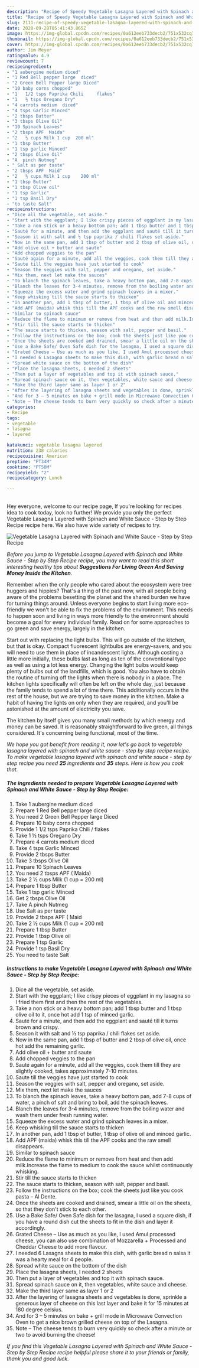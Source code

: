 ```yaml
---
description: "Recipe of Speedy Vegetable Lasagna Layered with Spinach and White Sauce - Step by Step Recipe"
title: "Recipe of Speedy Vegetable Lasagna Layered with Spinach and White Sauce - Step by Step Recipe"
slug: 2111-recipe-of-speedy-vegetable-lasagna-layered-with-spinach-and-white-sauce-step-by-step-recipe
date: 2020-09-28T05:41:43.865Z
image: https://img-global.cpcdn.com/recipes/0a612eeb733decb2/751x532cq70/vegetable-lasagna-layered-with-spinach-and-white-sauce-step-by-step-recipe-recipe-main-photo.jpg
thumbnail: https://img-global.cpcdn.com/recipes/0a612eeb733decb2/751x532cq70/vegetable-lasagna-layered-with-spinach-and-white-sauce-step-by-step-recipe-recipe-main-photo.jpg
cover: https://img-global.cpcdn.com/recipes/0a612eeb733decb2/751x532cq70/vegetable-lasagna-layered-with-spinach-and-white-sauce-step-by-step-recipe-recipe-main-photo.jpg
author: Jim Meyer
ratingvalue: 4.9
reviewcount: 7
recipeingredient:
- "1 aubergine medium diced"
- "1 Red Bell pepper large  diced"
- "2 Green Bell Pepper large Diced"
- "10 baby corns chopped"
- "1   1/2 tsps Paprika Chili     flakes"
- "1   ½ tsps Oregano Dry"
- "4 carrots medium  diced"
- "4 tsps Garlic Minced"
- "2 tbsps Butter"
- "3 tbsps Olive Oil"
- "10 Spinach Leaves"
- "2 tbsps APF  Maida"
- "2   ½ cups Milk 1 cup  200 ml"
- "1 tbsp Butter"
- "1 tsp garlic Minced"
- "2 tbsps Olive Oil"
- "A  pinch Nutmeg"
- " Salt as per taste"
- "2 tbsps APF  Maid"
- "2   ½ cups Milk 1 cup    200 ml"
- "1 tbsp Butter"
- "1 tbsp Olive oil"
- "1 tsp Garlic"
- "1 tsp Basil Dry"
- "to taste Salt"
recipeinstructions:
- "Dice all the vegetable, set aside."
- "Start with the eggplant; I like crispy pieces of eggplant in my lasagna so I fried them first and then the rest of the vegetables."
- "Take a non stick or a heavy bottom pan; add 1 tbsp butter and 1 tbsp olive oil to it, once hot add 1 tsp of minced garlic."
- "Sauté for a minute, and then add the eggplant and sauté till it turns brown and crispy."
- "Season it with salt and ½ tsp paprika / chili flakes set aside."
- "Now in the same pan, add 1 tbsp of butter and 2 tbsp of olive oil, once hot add the remaining garlic."
- "Add olive oil + butter and saute"
- "Add chopped veggies to the pan"
- "Sauté again for a minute, add all the veggies, cook them till they are slightly cooked, takes approximately 7-10 minutes."
- "Saute till the veggies have just started to cook"
- "Season the veggies with salt, pepper and oregano, set aside."
- "Mix them, next let make the sauces"
- "To blanch the spinach leaves, take a heavy bottom pan, add 7-8 cups of water, a pinch of salt and bring to boil, add the spinach leaves."
- "Blanch the leaves for 3-4 minutes, remove from the boiling water and wash them under fresh running water."
- "Squeeze the excess water and grind spinach leaves in a mixer."
- "Keep whisking till the sauce starts to thicken"
- "In another pan, add 1 tbsp of butter, 1 tbsp of olive oil and minced garlic."
- "Add APF (maida) whisk this till the APF cooks and the raw smell disappears."
- "Similar to spinach sauce"
- "Reduce the flame to minimum or remove from heat and then add milk.Increase the flame to medium to cook the sauce whilst continuously whisking."
- "Stir till the sauce starts to thicken"
- "The sauce starts to thicken, season with salt, pepper and basil."
- "Follow the instructions on the box; cook the sheets just like you cook pasta – Al Dente."
- "Once the sheets are cooked and drained, smear a little oil on the sheets, so that they don&#39;t stick to each other."
- "Use a Bake Safe/ Oven Safe dish for the lasagna, I used a square dish, if you have a round dish cut the sheets to fit in the dish and layer it accordingly."
- "Grated Cheese – Use as much as you like, I used Amul processed cheese, you can also use combination of Mozzarella + Processed and Cheddar Cheese to add more flavour."
- "I needed 6 Lasagna sheets to make this dish, with garlic bread n salsa it was a hearty meal for 4 people."
- "Spread white sauce on the bottom of the dish"
- "Place the lasagna sheets, I needed 2 sheets"
- "Then put a layer of vegetables and top it with spinach sauce."
- "Spread spinach sauce on it, then vegetables, white sauce and cheese."
- "Make the third layer same as layer 1 or 2"
- "After the layering of lasagna sheets and vegetables is done, sprinkle a generous layer of cheese on this last layer and bake it for 15 minutes at 180 degree celsius."
- "And for 3 – 5 minutes on bake + grill mode in Microwave Convection Oven to get a nice brown grilled cheese on top of the Lasagna."
- "Note – The cheese tends to burn very quickly so check after a minute or two to avoid burning the cheese!"
categories:
- Recipe
tags:
- vegetable
- lasagna
- layered

katakunci: vegetable lasagna layered 
nutrition: 238 calories
recipecuisine: American
preptime: "PT34M"
cooktime: "PT50M"
recipeyield: "2"
recipecategory: Lunch

---
```

<br>
Hey everyone, welcome to our recipe page, If you're looking for recipes idea to cook today, look no further! We provide you only the perfect Vegetable Lasagna Layered with Spinach and White Sauce - Step by Step Recipe recipe here. We also have wide variety of recipes to try.
<br>


![Vegetable Lasagna Layered with Spinach and White Sauce - Step by Step Recipe](https://img-global.cpcdn.com/recipes/0a612eeb733decb2/751x532cq70/vegetable-lasagna-layered-with-spinach-and-white-sauce-step-by-step-recipe-recipe-main-photo.jpg)

<i>Before you jump to Vegetable Lasagna Layered with Spinach and White Sauce - Step by Step Recipe recipe, you may want to read this short interesting healthy tips about 
<strong>Suggestions For Living Green And Saving Money Inside the Kitchen</strong>.</i>
</br>

Remember when the only people who cared about the ecosystem were tree huggers and hippies? That's a thing of the past now, with all people being aware of the problems besetting the planet and the shared burden we have for turning things around. Unless everyone begins to start living more eco-friendly we won't be able to fix the problems of the environment. This needs to happen soon and living in ways more friendly to the environment should become a goal for every individual family. Read on for some approaches to go green and save energy, largely in the kitchen.

Start out with replacing the light bulbs. This will go outside of the kitchen, but that is okay. Compact fluorescent lightbulbs are energy-savers, and you will need to use them in place of incandescent lights. Although costing a little more initially, these bulbs last as long as ten of the conventional type as well as using a lot less energy. Changing the light bulbs would keep plenty of bulbs out of the landfills, which is good. You also have to obtain the routine of turning off the lights when there is nobody in a place. The kitchen lights specifically will often be left on the whole day, just because the family tends to spend a lot of time there. This additionally occurs in the rest of the house, but we are trying to save money in the kitchen. Make a habit of having the lights on only when they are required, and you'll be astonished at the amount of electricity you save.

The kitchen by itself gives you many small methods by which energy and money can be saved. It is reasonably straightforward to live green, all things considered. It's concerning being functional, most of the time.


<i>We hope you got benefit from reading it, now let's go back to vegetable lasagna layered with spinach and white sauce - step by step recipe recipe. To make vegetable lasagna layered with spinach and white sauce - step by step recipe you need <strong>25</strong> ingredients and <strong>35</strong> steps. Here is how you cook that.
</i>

##### The ingredients needed to prepare Vegetable Lasagna Layered with Spinach and White Sauce - Step by Step Recipe:

1. Take 1 aubergine medium diced
1. Prepare 1 Red Bell pepper large  diced
1. You need 2 Green Bell Pepper large Diced
1. Prepare 10 baby corns chopped
1. Provide 1   1/2 tsps Paprika Chili /    flakes
1. Take 1   ½ tsps Oregano Dry
1. Prepare 4 carrots medium  diced
1. Take 4 tsps Garlic Minced
1. Provide 2 tbsps Butter
1. Take 3 tbsps Olive Oil
1. Prepare 10 Spinach Leaves
1. You need 2 tbsps APF ( Maida)
1. Take 2   ½ cups Milk (1 cup = 200 ml)
1. Prepare 1 tbsp Butter
1. Take 1 tsp garlic Minced
1. Get 2 tbsps Olive Oil
1. Take A  pinch Nutmeg
1. Use  Salt as per taste
1. Provide 2 tbsps APF ( Maid
1. Take 2   ½ cups Milk (1 cup =   200 ml)
1. Prepare 1 tbsp Butter
1. Provide 1 tbsp Olive oil
1. Prepare 1 tsp Garlic
1. Provide 1 tsp Basil Dry
1. You need to taste Salt


##### Instructions to make Vegetable Lasagna Layered with Spinach and White Sauce - Step by Step Recipe:

1. Dice all the vegetable, set aside.
1. Start with the eggplant; I like crispy pieces of eggplant in my lasagna so I fried them first and then the rest of the vegetables.
1. Take a non stick or a heavy bottom pan; add 1 tbsp butter and 1 tbsp olive oil to it, once hot add 1 tsp of minced garlic.
1. Sauté for a minute, and then add the eggplant and sauté till it turns brown and crispy.
1. Season it with salt and ½ tsp paprika / chili flakes set aside.
1. Now in the same pan, add 1 tbsp of butter and 2 tbsp of olive oil, once hot add the remaining garlic.
1. Add olive oil + butter and saute
1. Add chopped veggies to the pan
1. Sauté again for a minute, add all the veggies, cook them till they are slightly cooked, takes approximately 7-10 minutes.
1. Saute till the veggies have just started to cook
1. Season the veggies with salt, pepper and oregano, set aside.
1. Mix them, next let make the sauces
1. To blanch the spinach leaves, take a heavy bottom pan, add 7-8 cups of water, a pinch of salt and bring to boil, add the spinach leaves.
1. Blanch the leaves for 3-4 minutes, remove from the boiling water and wash them under fresh running water.
1. Squeeze the excess water and grind spinach leaves in a mixer.
1. Keep whisking till the sauce starts to thicken
1. In another pan, add 1 tbsp of butter, 1 tbsp of olive oil and minced garlic.
1. Add APF (maida) whisk this till the APF cooks and the raw smell disappears.
1. Similar to spinach sauce
1. Reduce the flame to minimum or remove from heat and then add milk.Increase the flame to medium to cook the sauce whilst continuously whisking.
1. Stir till the sauce starts to thicken
1. The sauce starts to thicken, season with salt, pepper and basil.
1. Follow the instructions on the box; cook the sheets just like you cook pasta – Al Dente.
1. Once the sheets are cooked and drained, smear a little oil on the sheets, so that they don&#39;t stick to each other.
1. Use a Bake Safe/ Oven Safe dish for the lasagna, I used a square dish, if you have a round dish cut the sheets to fit in the dish and layer it accordingly.
1. Grated Cheese – Use as much as you like, I used Amul processed cheese, you can also use combination of Mozzarella + Processed and Cheddar Cheese to add more flavour.
1. I needed 6 Lasagna sheets to make this dish, with garlic bread n salsa it was a hearty meal for 4 people.
1. Spread white sauce on the bottom of the dish
1. Place the lasagna sheets, I needed 2 sheets
1. Then put a layer of vegetables and top it with spinach sauce.
1. Spread spinach sauce on it, then vegetables, white sauce and cheese.
1. Make the third layer same as layer 1 or 2
1. After the layering of lasagna sheets and vegetables is done, sprinkle a generous layer of cheese on this last layer and bake it for 15 minutes at 180 degree celsius.
1. And for 3 – 5 minutes on bake + grill mode in Microwave Convection Oven to get a nice brown grilled cheese on top of the Lasagna.
1. Note – The cheese tends to burn very quickly so check after a minute or two to avoid burning the cheese!


<i>If you find this Vegetable Lasagna Layered with Spinach and White Sauce - Step by Step Recipe recipe helpful please share it to your friends or family, thank you and good luck.</i>
